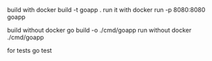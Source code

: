build with docker build -t goapp .
run it with docker run -p 8080:8080 goapp

build without docker go build -o ./cmd/goapp
run without docker ./cmd/goapp

for tests go test

